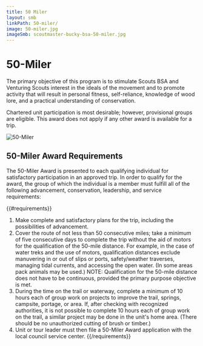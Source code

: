 ```yaml
---
title: 50 Miler
layout: smb
linkPath: 50-miler/
image: 50-miler.jpg
imageSmb: scoutmaster-bucky-bsa-50-miler.jpg
---
```


# 50-Miler

<div class="D(f) Fxd(c)--s"><div>

The primary objective of this program is to stimulate Scouts BSA and Venturing Scouts interest in the ideals of the movement and to promote activity that will result in personal fitness, self-reliance, knowledge of wood lore, and a practical understanding of conservation.

Chartered unit participation is most desirable; however, provisional groups are eligible. This award does not apply if any other award is available for a trip.

</div><div class="Ta(c) Pt(1em)--s">

![50-Miler]({{imageSmb}})

</div></div>

## 50-Miler Award Requirements

The 50-Miler Award is presented to each qualifying individual for satisfactory participation in an approved trip. In order to qualify for the award, the group of which the individual is a member must fulfill all of the following advancement, conservation, leadership, and service requirements:

{{#requirements}}
1. Make complete and satisfactory plans for the trip, including the possibilities of advancement.
2. Cover the route of not less than 50 consecutive miles; take a minimum of five consecutive days to complete the trip without the aid of motors for the qualification of the 50-mile distance.  For example, in the case of water treks and the use of motors, qualification distances exclude manuvering in or out of slips or ports, safety/weather traverses, managing tidal currents, and accessing the open water. (In some areas pack animals may be used.)
NOTE: Qualification for the 50-mile distance does not have to be continuous, provided the primary purpose objective is met.
3. During the time on the trail or waterway, complete a minimum of 10 hours each of group work on projects to improve the trail, springs, campsite, portage, or area. If, after checking with recognized authorities, it is not possible to complete 10 hours each of group work on the trail, a similar project may be done in the unit's home area. (There should be no unauthorized cutting of brush or timber.)
4. Unit or tour leader must then file a 50-Miler Award application with the local council service center.
{{/requirements}}
